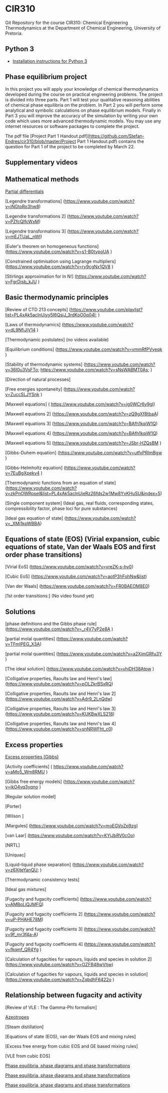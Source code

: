# CIR310
Git Repository for the course CIR310: Chemical Engineering Thermodynamics at the Department of Chemical Engineering, University of Pretoria.


Python 3
---
* [Installation instructions for Python 3](https://github.com/mpr213/lecture-notes#software)


Phase equilibrium project 
---
In this project you will apply your knowledge of chemical thermodynamics developed during the course on practical engineering problems. The project is divided into three parts. Part 1 will test your qualitative reasoning abilities of chemical phase equilibria on the problem. In Part 2 you will perform some analytical and symbolic calculations on phase equilibrium models. Finally in Part 3 you will improve the accuracy of the simulation by writing your own code which uses more advanced thermodynamic models. You may use any internet resources or software packages to complete the project. 

The pdf file [Project Part 1 Handout.pdf](https://github.com/Stefan-Endres/cir310/blob/master/Project Part 1 Handout.pdf) contains the question for Part 1 of the project to be completed by March 22.


Supplementary videos
---

Mathematical methods
-
[Partial differentials](https://www.youtube.com/watch?v=nSbfIrgdkG8) 

[Legendre transformations] (https://www.youtube.com/watch?v=jNGtoRo3hw8)

[Legendre transformations 2] (https://www.youtube.com/watch?v=PZfcQIfcWxM)

[Legendre transformations 3] (https://www.youtube.com/watch?v=mEJTUaL_nWI) 

[Euler's theorem on homogeneous functions] (https://www.youtube.com/watch?v=s1-B0typoUA )

[Constrained optimisation using Lagrange multipliers] (https://www.youtube.com/watch?v=ry9cgNx1QV8 )

[Stirlings approximation for ln N!] (https://www.youtube.com/watch?v=FgrDjsb_kJU )

Basic thermodynamic principles
-
[Review of CTD 213 concepts] (https://www.youtube.com/playlist?list=PL4xAk5aclnUiyy5I6QsjJ_3rdKoO0q04I; )

[Laws of thermodynamics] (https://www.youtube.com/watch?v=dL9NfiJjV14 )

[Thermodynamic postulates] (no videos available)

[Equilibrium conditions] (https://www.youtube.com/watch?v=vmmRfPVyeqk )

[Stability of thermodynamic systems] (https://www.youtube.com/watch?v=36I0u3VsFTo; https://www.youtube.com/watch?v=sNsWABMT0As; )

[Direction of natural processes]

[Free energies spontaneity] (https://www.youtube.com/watch?v=ZuccSLJYSnk )

[Maxwell equations] ( https://www.youtube.com/watch?v=jg0WCr6y9gI) 

[Maxwell equations 2] (https://www.youtube.com/watch?v=zQ9gXf8tbaA)

[Maxwell equations 3] (https://www.youtube.com/watch?v=BAfh1kqiW1Q) 

[Maxwell equations 4] (https://www.youtube.com/watch?v=BAfh1kqiW1Q)

[Maxwell equations 5] (https://www.youtube.com/watch?v=JSbr-HZQsBM )

[Gibbs-Duhem equation] (https://www.youtube.com/watch?v=utfxPRImBgw )

[Gibbs-Helmholtz equation] (https://www.youtube.com/watch?v=7EuBgXpekv4 )

[Thermodynamic functions from an equation of state] (https://www.youtube.com/watch?v=zkPnOWRpseI&list=PL4xAk5aclnUjeRz26fds2w1Mw8YvKHuSU&index=5) 

[Single component system] (Ideal gas, real fluids, corresponding states, compressibility factor, phase loci for pure substances)

[Ideal gas equation of state] (https://www.youtube.com/watch?v=_XMi1kpWBBA)

Equations of state (EOS) (Virial expansion, cubic equations of state, Van der Waals EOS and first order phase transitions)
-
[Virial EoS] (https://www.youtube.com/watch?v=yreZK-s-hy0)

[Cubic EoS] (https://www.youtube.com/watch?v=aotP3hFohNw&list) 

[Van der Waals] (https://www.youtube.com/watch?v=FR0BAEOM8E0) 

[1st order transitions:]  (No video found yet)

Solutions
-
[phase definitions and the Gibbs phase rule] (https://www.youtube.com/watch?v=_r4V7yP2e8A )

[partial molal quantities] (https://www.youtube.com/watch?v=TFmIPEG_X3A)

[partial molal quantities] (https://www.youtube.com/watch?v=a2XimGRfu3Y )

[The ideal solution] (https://www.youtube.com/watch?v=vhjDH38Atpw )

[Colligative properties, Raoults law and Henri's law] (https://www.youtube.com/watch?v=pOLZkrBSxRQ)

[Colligative properties, Raoults law and Henri's law 2] (https://www.youtube.com/watch?v=Adr9_2LnQdw)

[Colligative properties, Raoults law and Henri's law 3] (https://www.youtube.com/watch?v=KUKBwXLS218)

[Colligative properties, Raoults law and Henri's law 4] (https://www.youtube.com/watch?v=snNRWFht_c0)

Excess properties
-
[Excess properties (Gibbs) ](https://www.youtube.com/watch?v=3iWYh7qqzxw)

[Activity coefficients] ( https://www.youtube.com/watch?v=aMo5_Wm8RMU )

[Gibbs free energy models] (https://www.youtube.com/watch?v=ikO4vq3yqno )

[Regular solution model]

[Porter]

[Wilson ]

[Margules] (https://www.youtube.com/watch?v=moEGVoZp9zg)

[van Laar] (https://www.youtube.com/watch?v=KYjJbRV0cOo) 

[NRTL]

[Uniquac]

[Liquid-liquid phase separation] (https://www.youtube.com/watch?v=z6XjteYanQU; )

[Thermodynamic consistency tests]

[Ideal gas mixtures]

[Fugacity and fugacity coefficients] (https://www.youtube.com/watch?v=AMBoLiQJMFQ)

[Fugacity and fugacity coefficients 2] (https://www.youtube.com/watch?v=uP-PHAHE78M) 

[Fugacity and fugacity coefficients 3] (https://www.youtube.com/watch?v=9f_mr3f4a-A) 

[Fugacity and fugacity coefficients 4] (https://www.youtube.com/watch?v=fkqmf_QR4Yg )

[Calculation of fugacities for vapours, liquids and species in solution 2] (https://www.youtube.com/watch?v=OZFB48wVtjw)

[Calculation of fugacities for vapours, liquids and species in solution] (https://www.youtube.com/watch?v=ZqbdhF6422o )

Relationship between fugacity and activity
-
[Review of VLE : The Gamma-Phi formalism]

[Azeotropes](https://www.youtube.com/watch?v=MfpOBF9uCJk )

[Steam distillation]

[Equations of state (EOS), van der Waals EOS and mixing rules]

[Excess free energy from cubic EOS and GE based mixing rules]

[VLE from cubic EOS]

[Phase equilibria, phase diagrams and phase transformations](https://www.youtube.com/watch?v=R9-PvyC8pFU&index=4&list=PL4xAk5aclnUjMQaDPzjOWCkGQORbYDNl5)

[Phase equilibria, phase diagrams and phase transformations](https://www.youtube.com/watch?v=-XcTEknC9Aw)

[Phase equilibria, phase diagrams and phase transformations](https://www.youtube.com/watch?v=Qp87Z4m8R-w)


